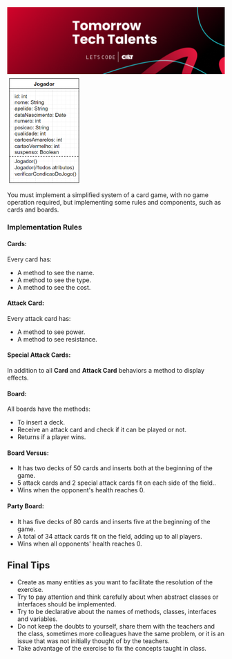 <img src="https://github.com/RitaFer/tomorrow-tech-talents/blob/main/assets/TomorrowTechTalentsLogo.svg" style="width: 300%, height: auto, margin-left: auto, margin-left: auto" />

<img src="https://github.com/RitaFer/tomorrow-tech-talents/blob/main/assets/oop-stock-images/2022-05-09_19h38_53.png" />

You must implement a simplified system of a card game, with no game operation required, but implementing some rules and components, such as cards and boards.

### Implementation Rules

#### Cards:
Every card has:
 - A method to see the name.
 - A method to see the type.
 - A method to see the cost.

#### Attack Card:
Every attack card has:
 - A method to see power.
 - A method to see resistance.

#### Special Attack Cards:
In addition to all **Card** and **Attack Card** behaviors a method to display effects.

#### Board:
All boards have the methods:
 - To insert a deck.
 - Receive an attack card and check if it can be played or not.
 - Returns if a player wins.

#### Board Versus:
 - It has two decks of 50 cards and inserts both at the beginning of the game.
 - 5 attack cards and 2 special attack cards fit on each side of the field..
 - Wins when the opponent's health reaches 0.

#### Party Board:
 - It has five decks of 80 cards and inserts five at the beginning of the game.
 - A total of 34 attack cards fit on the field, adding up to all players.
 - Wins when all opponents' health reaches 0.

## Final Tips

 - Create as many entities as you want to facilitate the resolution of the exercise.
 - Try to pay attention and think carefully about when abstract classes or interfaces should be implemented.
 - Try to be declarative about the names of methods, classes, interfaces and variables.
 - Do not keep the doubts to yourself, share them with the teachers and the class, sometimes more colleagues have the same problem, or it is an issue that was not initially thought of by the teachers.
 - Take advantage of the exercise to fix the concepts taught in class.
